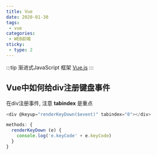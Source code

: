 ```yaml
---
title: Vue
date: 2020-01-30
tags:
 - vue
categories: 
 - WEB前端
sticky:
 - type: 2
---
```


:::tip
渐进式JavaScript 框架 [Vue.js](https://cn.vuejs.org/index.html)
:::

<!-- more -->

## Vue中如何给div注册键盘事件

在div注册事件, 注意 **tabindex** 是重点
```js
<div @keyup="renderKeyDown($event)" tabindex="0"></div>

methods: {
  renderKeyDown (e) {
    console.log('e.keyCode' + e.keyCode)
  }
}
```